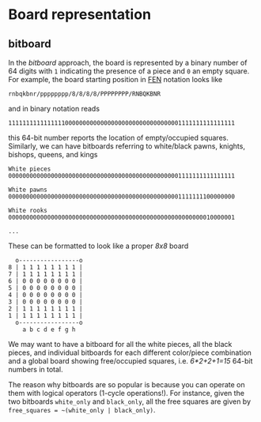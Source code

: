 # Board representation

## bitboard

In the _bitboard_ approach, the board is represented by a binary number of 64 digits with `1` indicating the presence of a piece and `0` an empty square. For example, the board starting position in [FEN](https://en.wikipedia.org/wiki/Forsyth–Edwards_Notation) notation looks like

```
rnbqkbnr/pppppppp/8/8/8/8/PPPPPPPP/RNBQKBNR
```

and in binary notation reads

```
1111111111111111000000000000000000000000000000001111111111111111
```

this 64-bit number reports the location of empty/occupied squares. Similarly, we can have bitboards referring to white/black pawns, knights, bishops, queens, and kings

```
White pieces
0000000000000000000000000000000000000000000000001111111111111111

White pawns
0000000000000000000000000000000000000000000000001111111100000000

White rooks
0000000000000000000000000000000000000000000000000000000010000001

...
```

These can be formatted to look like a proper _8x8_ board

```
  o-----------------o
8 | 1 1 1 1 1 1 1 1 |
7 | 1 1 1 1 1 1 1 1 |
6 | 0 0 0 0 0 0 0 0 |
5 | 0 0 0 0 0 0 0 0 |
4 | 0 0 0 0 0 0 0 0 |
3 | 0 0 0 0 0 0 0 0 |
2 | 1 1 1 1 1 1 1 1 |
1 | 1 1 1 1 1 1 1 1 |
  o-----------------o
    a b c d e f g h
```

We may want to have a bitboard for all the white pieces, all the black pieces, and individual bitboards for each different color/piece combination and a global board showing free/occupied squares, i.e. _6*2+2+1=15_ 64-bit numbers in total.

The reason why bitboards are so popular is because you can operate on them with logical operators (1-cycle operations!). For instance, given the two bitboards `white_only` and `black_only`, all the free squares are given by `free_squares = ~(white_only | black_only)`.